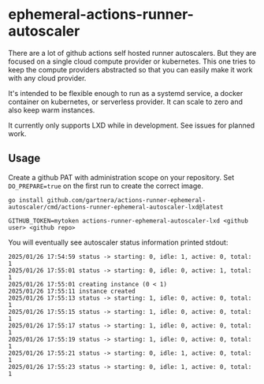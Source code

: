 # ephemeral-actions-runner-autoscaler

There are a lot of github actions self hosted runner autoscalers. But they are focused on a single cloud compute provider or kubernetes. This one tries to keep the compute providers abstracted so that you can easily make it work with any cloud provider.

It's intended to be flexible enough to run as a systemd service, a docker container on kubernetes, or serverless provider. It can scale to zero and also keep warm instances.

It currently only supports LXD while in development. See issues for planned work.

## Usage

Create a github PAT with administration scope on your repository. Set `DO_PREPARE=true` on the first run to create the correct image.

```
go install github.com/gartnera/actions-runner-ephemeral-autoscaler/cmd/actions-runner-ephemeral-autoscaler-lxd@latest

GITHUB_TOKEN=mytoken actions-runner-ephemeral-autoscaler-lxd <github user> <github repo>
```

You will eventually see autoscaler status information printed stdout:

```
2025/01/26 17:54:59 status -> starting: 0, idle: 1, active: 0, total: 1
2025/01/26 17:55:01 status -> starting: 0, idle: 0, active: 1, total: 1
2025/01/26 17:55:01 creating instance (0 < 1)
2025/01/26 17:55:11 instance created
2025/01/26 17:55:13 status -> starting: 1, idle: 0, active: 0, total: 1
2025/01/26 17:55:15 status -> starting: 1, idle: 0, active: 0, total: 1
2025/01/26 17:55:17 status -> starting: 1, idle: 0, active: 0, total: 1
2025/01/26 17:55:19 status -> starting: 1, idle: 0, active: 0, total: 1
2025/01/26 17:55:21 status -> starting: 0, idle: 1, active: 0, total: 1
2025/01/26 17:55:23 status -> starting: 0, idle: 1, active: 0, total: 1
```